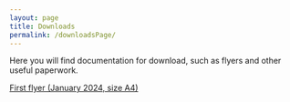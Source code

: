 ```yaml
---
layout: page
title: Downloads
permalink: /downloadsPage/
---
```


Here you will find documentation for download, such as flyers and other useful paperwork.

[First flyer (January 2024, size A4)](/downloads/flyer1.pdf)

